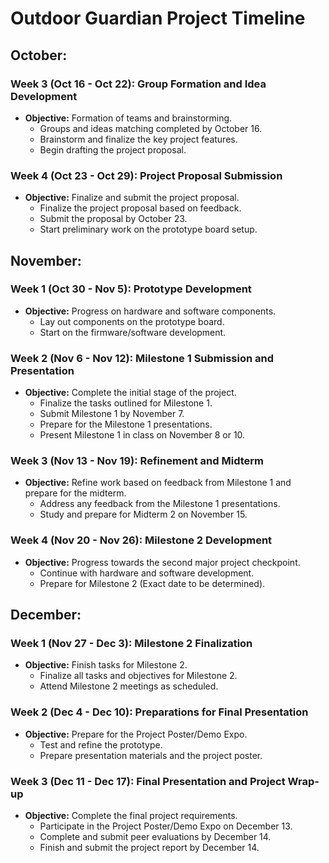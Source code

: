 # **Outdoor Guardian Project Timeline**

## **October:**

### **Week 3 (Oct 16 - Oct 22): Group Formation and Idea Development**
- **Objective:** Formation of teams and brainstorming.
  - Groups and ideas matching completed by October 16.
  - Brainstorm and finalize the key project features.
  - Begin drafting the project proposal.

### **Week 4 (Oct 23 - Oct 29): Project Proposal Submission**
- **Objective:** Finalize and submit the project proposal.
  - Finalize the project proposal based on feedback.
  - Submit the proposal by October 23.
  - Start preliminary work on the prototype board setup.

## **November:**

### **Week 1 (Oct 30 - Nov 5): Prototype Development**
- **Objective:** Progress on hardware and software components.
  - Lay out components on the prototype board.
  - Start on the firmware/software development.

### **Week 2 (Nov 6 - Nov 12): Milestone 1 Submission and Presentation**
- **Objective:** Complete the initial stage of the project.
  - Finalize the tasks outlined for Milestone 1.
  - Submit Milestone 1 by November 7.
  - Prepare for the Milestone 1 presentations.
  - Present Milestone 1 in class on November 8 or 10.

### **Week 3 (Nov 13 - Nov 19): Refinement and Midterm**
- **Objective:** Refine work based on feedback from Milestone 1 and prepare for the midterm.
  - Address any feedback from the Milestone 1 presentations.
  - Study and prepare for Midterm 2 on November 15.

### **Week 4 (Nov 20 - Nov 26): Milestone 2 Development**
- **Objective:** Progress towards the second major project checkpoint.
  - Continue with hardware and software development.
  - Prepare for Milestone 2 (Exact date to be determined).

## **December:**

### **Week 1 (Nov 27 - Dec 3): Milestone 2 Finalization**
- **Objective:** Finish tasks for Milestone 2.
  - Finalize all tasks and objectives for Milestone 2.
  - Attend Milestone 2 meetings as scheduled.

### **Week 2 (Dec 4 - Dec 10): Preparations for Final Presentation**
- **Objective:** Prepare for the Project Poster/Demo Expo.
  - Test and refine the prototype.
  - Prepare presentation materials and the project poster.

### **Week 3 (Dec 11 - Dec 17): Final Presentation and Project Wrap-up**
- **Objective:** Complete the final project requirements.
  - Participate in the Project Poster/Demo Expo on December 13.
  - Complete and submit peer evaluations by December 14.
  - Finish and submit the project report by December 14.

